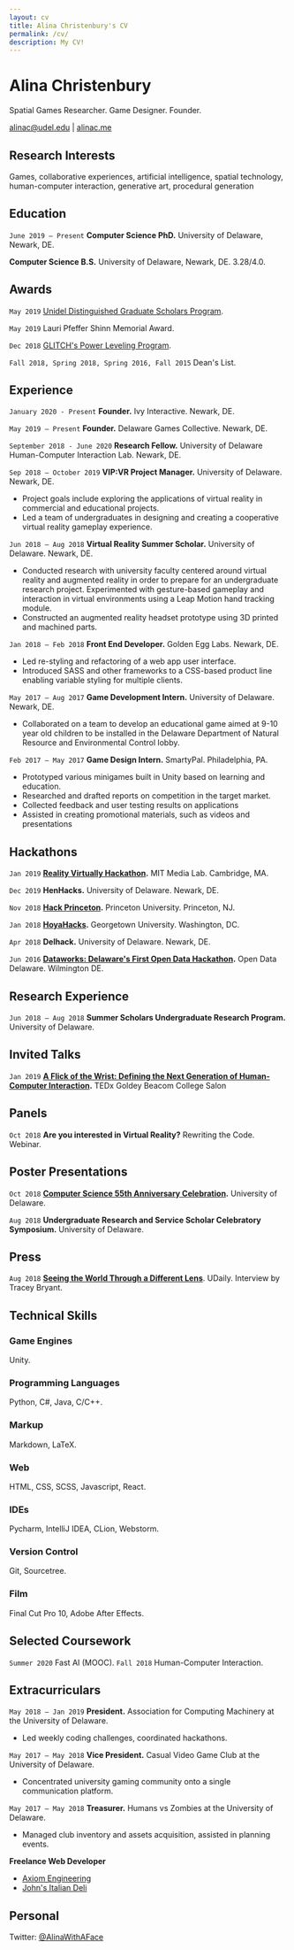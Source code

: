 ```yaml
---
layout: cv
title: Alina Christenbury's CV
permalink: /cv/
description: My CV!
---
```


# Alina Christenbury

Spatial Games Researcher. Game Designer. Founder.

 [alinac@udel.edu](mailto:alinac@udel.edu) \| [alinac.me](http://alinac.me)

## Research Interests

Games, collaborative experiences, artificial intelligence, spatial technology, human-computer interaction, generative art, procedural generation

## Education

`June 2019 — Present` **Computer Science PhD.** University of Delaware, Newark, DE.

**Computer Science B.S.** University of Delaware, Newark, DE. 3.28/4.0.

## Awards

`May 2019` [Unidel Distinguished Graduate Scholars Program](https://grad.udel.edu/fees-and-funding/unidel-grad-scholars-award/).

`May 2019` Lauri Pfeffer Shinn Memorial Award.

`Dec 2018` [GLITCH's Power Leveling Program](https://glitch.mn/powerleveling/).

`Fall 2018, Spring 2018, Spring 2016, Fall 2015` Dean's List.

## Experience

`January 2020 - Present` **Founder.** Ivy Interactive. Newark, DE.

`May 2019 — Present` **Founder.** Delaware Games Collective. Newark, DE.

`September 2018 - June 2020` **Research Fellow.** University of Delaware Human-Computer Interaction Lab. Newark, DE.

`Sep 2018 — October 2019` **VIP:VR Project Manager.** University of Delaware. Newark, DE.

* Project goals include exploring the applications of virtual reality in commercial and educational projects.
* Led a team of undergraduates in designing and creating a cooperative virtual reality gameplay experience.

`Jun 2018 — Aug 2018` **Virtual Reality Summer Scholar.** University of Delaware. Newark, DE.

* Conducted research with university faculty centered around virtual reality and augmented reality in order to prepare for an undergraduate research project. Experimented with gesture-based gameplay and interaction in virtual environments using a Leap Motion hand tracking module.
* Constructed an augmented reality headset prototype using 3D printed and machined parts.

`Jan 2018 — Feb 2018` **Front End Developer.** Golden Egg Labs. Newark, DE.

* Led re-styling and refactoring of a web app user interface.
* Introduced SASS and other frameworks to a CSS-based product line enabling variable styling for multiple clients.

`May 2017 — Aug 2017` **Game Development Intern.** University of Delaware. Newark, DE.

* Collaborated on a team to develop an educational game aimed at 9-10 year old children to be installed in the Delaware Department of Natural Resource and Environmental Control lobby.

`Feb 2017 — May 2017` **Game Design Intern.** SmartyPal. Philadelphia, PA.

* Prototyped various minigames built in Unity based on learning and education.
* Researched and drafted reports on competition in the target market.
* Collected feedback and user testing results on applications
* Assisted in creating promotional materials, such as videos and presentations

## Hackathons

`Jan 2019` [**Reality Virtually Hackathon**](https://realityvirtuallyhack.com/)**.** MIT Media Lab. Cambridge, MA.

`Dec 2019` **HenHacks.** University of Delaware. Newark, DE.

`Nov 2018` [**Hack Princeton**](https://hackprinceton.com/)**.** Princeton University. Princeton, NJ.

`Jan 2018` [**HoyaHacks**](http://www.hoyahacks.com/)**.** Georgetown University. Washington, DC.

`Apr 2018` **Delhack.** University of Delaware. Newark, DE.

`Jun 2016` [**Dataworks: Delaware's First Open Data Hackathon**](https://www.hackathon.com/event/dataworks—delawares-first-open-data-hackathon-24040563974)**.** Open Data Delaware. Wilmington DE.

## Research Experience

`Jun 2018 — Aug 2018` **Summer Scholars Undergraduate Research Program.** University of Delaware.

## Invited Talks

`Jan 2019` [**A Flick of the Wrist: Defining the Next Generation of Human-Computer Interaction**](https://www.ted.com/tedx/events/32155)**.** TEDx Goldey Beacom College Salon

## Panels

`Oct 2018` **Are you interested in Virtual Reality?** Rewriting the Code. Webinar.

## Poster Presentations

`Oct 2018` [**Computer Science 55th Anniversary Celebration**](https://www.cis.udel.edu/55th-anniversary-celebration/)**.** University of Delaware.

`Aug 2018` **Undergraduate Research and Service Scholar Celebratory Symposium.** University of Delaware.

## Press

`Aug 2018` [**Seeing the World Through a Different Lens**](https://www.udel.edu/udaily/2018/august/alina-christenbury-virtual-reality-summer-research/). UDaily. Interview by Tracey Bryant.

## Technical Skills

### Game Engines

Unity.

### Programming Languages

Python, C\#, Java, C/C++.

### Markup

Markdown, LaTeX.

### Web

HTML, CSS, SCSS, Javascript, React.

### IDEs

Pycharm, IntelliJ IDEA, CLion, Webstorm.

### Version Control

Git, Sourcetree.

### Film

Final Cut Pro 10, Adobe After Effects.

## Selected Coursework

`Summer 2020` Fast AI (MOOC).
`Fall 2018` Human-Computer Interaction.

## Extracurriculars

`May 2018 — Jan 2019` **President.** Association for Computing Machinery at the University of Delaware.

* Led weekly coding challenges, coordinated hackathons.

`May 2017 — May 2018` **Vice President.** Casual Video Game Club at the University of Delaware.

* Concentrated university gaming community onto a single communication platform.

`May 2017 — May 2018` **Treasurer.** Humans vs Zombies at the University of Delaware.

* Managed club inventory and assets acquisition, assisted in planning events.

**Freelance Web Developer**

* [Axiom Engineering](http://www.axeng.com/)
* [John's Italian Deli](http://www.johnsitaliandeli.com/)

## Personal

Twitter: [@AlinaWithAFace](https://twitter.com/AlinaWithAFace)

